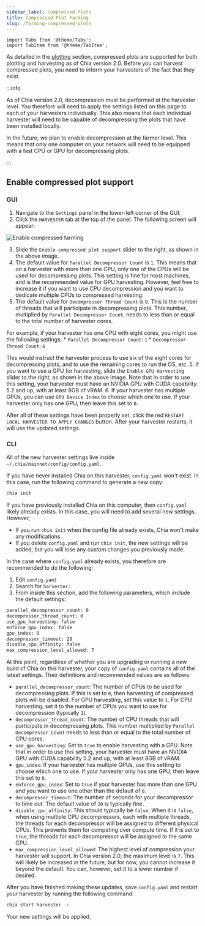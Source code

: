 ```yaml
---
sidebar_label: Compressed Plots
title: Compressed Plot Farming
slug: /farming-compressed-plots
---
```


```mdx-code-block
import Tabs from '@theme/Tabs';
import TabItem from '@theme/TabItem';
```

As detailed in the [plotting](/plotting-basics) section, compressed plots are supported for both plotting and harvesting as of Chia version 2.0. Before you can harvest compressed plots, you need to inform your harvesters of the fact that they exist.

:::info

As of Chia version 2.0, decompression must be performed at the harvester level. You therefore will need to apply the settings listed on this page to each of your harvesters individually. This also means that each individual harvester will need to be capable of decompressing the plots that have been installed locally.

In the future, we plan to enable decompression at the farmer level. This means that only one computer on your network will need to be equipped with a fast CPU or GPU for decompressing plots.

:::

## Enable compressed plot support

### GUI

1. Navigate to the `Settings` panel in the lower-left corner of the GUI.
2. Click the `HARVESTER` tab at the top of the panel. The following screen will appear:

  <div style={{ textAlign: 'left' }}>
    <img src="/img/compressed-farming/01.png" alt="Enable compressed farming" />
  </div>

3. Slide the `Enable compressed plot support` slider to the right, as shown in the above image.
4. The default value for `Parallel Decompressor Count` is `1`. This means that on a harvester with more than one CPU, only one of the CPUs will be used for decompressing plots. This setting is fine for most machines, and is the recommended value for GPU harvesting. However, feel free to increase it if you want to use CPU decompression and you want to dedicate multiple CPUs to compressed harvesting.
4. The default value for `Decompressor Thread Count` is `0`. This is the number of threads that will participate in decompressing plots. This number, multiplied by `Parallel Decompressor Count`, needs to less than or equal to the total number of harvester cores.

  For example, if your harvester has one CPU with eight cores, you might use the following settings:
    * `Parallel Decompressor Count`: `1`
    * `Decompressor Thread Count`: `6`
  
  This would instruct the harvester process to use six of the eight cores for decompressing plots, and to use the remaining cores to run the OS, etc.
5. If you want to use a GPU for harvesting, slide the `Enable GPU Harvesting` slider to the right, as shown in the above image. Note that in order to use this setting, your harvester must have an NVIDIA GPU with CUDA capability 5.2 and up, with at least 8GB of vRAM.
6. If your harvester has multiple GPUs, you can use `GPU Device Index` to choose which one to use. If your harvester only has one GPU, then leave this set to `0`.

After all of these settings have been properly set, click the red `RESTART LOCAL HARVESTER TO APPLY CHANGES` button. After your harvester restarts, it will use the updated settings.

### CLI

All of the new harvester settings live inside `~/.chia/mainnet/config/config.yaml`.

If you have never installed Chia on this harvester, `config.yaml` won't exist. In this case, run the following command to generate a new copy:

```bash
chia init
```

If you have previously installed Chia on this computer, then `config.yaml` likely already exists. In this case, you will need to add several new settings. However,

* If you run `chia init` when the config file already exists, Chia won't make any modifications.
* If you delete `config.yaml` and run `chia init`, the new settings will be added, but you will lose any custom changes you previously made.

In the case where `config.yaml` already exists, you therefore are recommended to do the following:

1. Edit `config.yaml`
2. Search for `harvester:`
3. From inside this section, add the following parameters, which include the default settings:

  ```bash
  parallel_decompressor_count: 0
  decompressor_thread_count: 0
  use_gpu_harvesting: false
  enforce_gpu_index: false
  gpu_index: 0
  decompressor_timeout: 20
  disable_cpu_affinity: false
  max_compression_level_allowed: 7
  ```

At this point, regardless of whether you are upgrading or running a new build of Chia on this harvester, your copy of `config.yaml` contains all of the latest settings. Their definitions and recommended values are as follows:

* `parallel_decompressor_count`: The number of CPUs to be used for decompressing plots. If this is set to `0`, then harvesting of compressed plots will be disabled. For GPU harvesting, set this value to `1`. For CPU harvesting, set it to the number of CPUs you want to use for decompression (typically `1`).
* `decompressor_thread_count`: The number of CPU threads that will participate in decompressing plots. This number multiplied by `Parallel Decompressor Count` needs to less than or equal to the total number of CPU cores.
* `use_gpu_harvesting`: Set to `true` to enable harvesting with a GPU. Note that in order to use this setting, your harvester must have an NVIDIA GPU with CUDA capability 5.2 and up, with at least 8GB of vRAM.
* `gpu_index`: If your harvester has multiple GPUs, use this setting to choose which one to use. If your harvester only has one GPU, then leave this set to `0`.
* `enforce_gpu_index`: Set to `true` if your harvester has more than one GPU and you want to use one other than the default of `0`.
* `decompressor_timeout`: The number of seconds for your decompressor to time out. The default value of `20` is typically fine.
* `disable_cpu_affinity`: This should typically be `false`. When it is `false`, when using multiple CPU decompressors, each with multiple threads, the threads for each decompressor will be assigned to different physical CPUs. This prevents them for competing over compute time. If it is set to `true`, the threads for each decompressor will be assigned to the same CPU.
* `max_compression_level_allowed`: The highest level of compression your harvester will support. In Chia version 2.0, the maximum level is `7`. This will likely be increased in the future, but for now, you cannot increase it beyond the default. You can, however, set it to a lower number if desired.

After you have finished making these updates, save `config.yaml` and restart your harvester by running the following command:

```bash
chia start harvester -r
```

Your new settings will be applied.